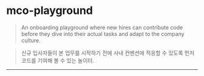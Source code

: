 # mco-playground

> An onboarding playground where new hires can contribute code before they dive into their actual tasks and adapt to the company culture.

> 신규 입사자들이 본 업무를 시작하기 전에 사내 컨벤션에 적응할 수 있도록 먼저 코드를 기여해 볼 수 있는 놀이터.

----
